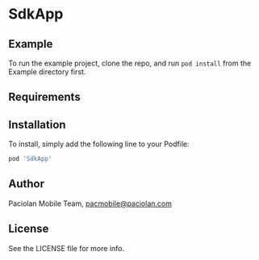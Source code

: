 # SdkApp

## Example

To run the example project, clone the repo, and run `pod install` from the Example directory first.

## Requirements

## Installation

To install, simply add the following line to your Podfile:

```ruby
pod 'SdkApp'
```

## Author

Paciolan Mobile Team, pacmobile@paciolan.com

## License

See the LICENSE file for more info.

